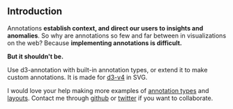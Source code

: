 ## Introduction

Annotations **establish context, and direct our users to insights and anomalies**. So why are annotations so few and far between in visualizations on the web? Because **implementing annotations is difficult.**

**But it shouldn't be.** 

Use d3-annotation with built-in annotation types, or extend it to make custom annotations. It is made for [d3-v4](https://github.com/d3/d3/blob/master/CHANGES.md) in SVG. 


I would love your help making more examples of [annotation types](#types) and [layouts](#layout). Contact me through [github](https://www.github.com/susielu/d3-annotation) or [twitter](https://www.twitter.com/DataToViz) if you want to collaborate.